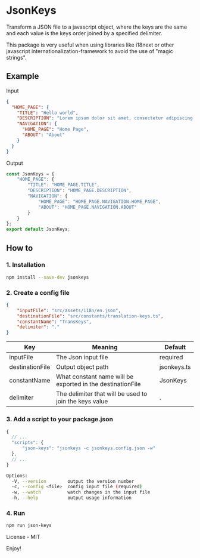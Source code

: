 # JsonKeys
Transform a JSON file to a javascript object, where the keys are the same and each value is the keys order joined by a specified delimiter.

This package is very useful when using libraries like i18next or other javascript internationalization-framework to avoid the use of "magic strings".

## Example
Input
```json
{
  "HOME_PAGE": {
    "TITLE": "Hello world",
    "DESCRIPTION": "Lorem ipsum dolor sit amet, consectetur adipiscing elit",
    "NAVIGATION": {
      "HOME_PAGE": "Home Page",
      "ABOUT": "About"
    }
  }
}
```
Output
```js
const JsonKeys = {
    "HOME_PAGE": {
        "TITLE": "HOME_PAGE.TITLE",
        "DESCRIPTION": "HOME_PAGE.DESCRIPTION",
        "NAVIGATION": {
            "HOME_PAGE": "HOME_PAGE.NAVIGATION.HOME_PAGE",
            "ABOUT": "HOME_PAGE.NAVIGATION.ABOUT"
        }
    }
};
export default JsonKeys;
```


## How to

### 1. Installation
```sh
npm install --save-dev jsonkeys
```

### 2. Create a config file
```json
{
    "inputFile": "src/assets/i18n/en.json",
    "destinationFile": "src/constants/translation-keys.ts", 
    "constantName": "TransKeys",
    "delimiter": "."
}
```
Key | Meaning | Default
--- | --- |---
inputFile  | The Json input file | required
destinationFile  | Output object path | jsonkeys.ts
constantName  | What constant name will be exported in the destinationFile | JsonKeys
delimiter  | The delimiter that will be used to join the keys value | .

### 3. Add a script to your package.json
```js
{
  // ...
  "scripts": {
      "json-keys": "jsonkeys -c jsonkeys.config.json -w"
  },
  // ...
}
```

```sh
Options:
  -V, --version        output the version number
  -c, --config <file>  config input file (required)
  -w, --watch          watch changes in the input file
  -h, --help           output usage information
```

### 4. Run
```sh
npm run json-keys
```


License - MIT

Enjoy!
